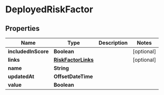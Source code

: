 

# DeployedRiskFactor


## Properties

| Name | Type | Description | Notes |
|------------ | ------------- | ------------- | -------------|
|**includedInScore** | **Boolean** |  |  [optional] |
|**links** | [**RiskFactorLinks**](RiskFactorLinks.md) |  |  [optional] |
|**name** | **String** |  |  |
|**updatedAt** | **OffsetDateTime** |  |  |
|**value** | **Boolean** |  |  |



